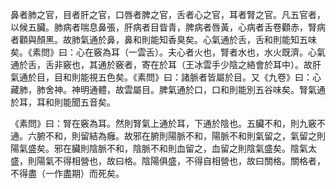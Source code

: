 鼻者肺之官，目者肝之官，口唇者脾之官，舌者心之官，耳者腎之官。凡五官者，以候五臟。肺病者喘息鼻張，肝病者目眥青，脾病者唇黃，心病者舌卷顴赤，腎病者顴與顏黑。故肺氣通於鼻，鼻和則能知香臭矣。心氣通於舌，舌和則能知五味矣。《素問》曰：心在竅為耳（一雲舌）。夫心者火也，腎者水也，水火既濟。心氣通於舌，舌非竅也，其通於竅者，寄在於耳（王冰雲手少陰之絡會於耳中）。故肝氣通於目，目和則能視五色矣。《素問》曰：諸脈者皆屬於目。又《九卷》曰：心藏肺，肺舍神。神明通體，故雲屬目。脾氣通於口，口和則能別五谷味矣。腎氣通於耳，耳和則能聞五音矣。

《素問》曰：腎在竅為耳。然則腎氣上通於耳，下通於陰也。五臟不和，則九竅不通。六腑不和，則留結為癰。故邪在腑則陽脈不和，陽脈不和則氣留之，氣留之則陽氣盛矣。邪在臟則陰脈不和，陰脈不和則血留之，血留之則陰氣盛矣。陰氣太盛，則陽氣不得相營也，故曰格。陰陽俱盛，不得自相營也，故曰關格。關格者，不得盡（一作盡期）而死矣。
